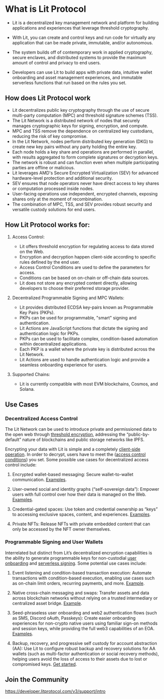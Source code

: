 # What is Lit Protocol

- Lit is a decentralized key management network and platform for building applications and experiences that leverage threshold cryptography.

- With Lit, you can create and control keys and run code for virtually any application that can be made private, immutable, and/or autonomous.

- The system builds off of contemporary work in applied cryptography, secure enclaves, and distributed systems to provide the maximum amount of control and privacy to end users.

- Developers can use Lit to build apps with private data, intuitive wallet onboarding and asset management experiences, and immutable serverless functions that run based on the rules you set.

## How does Lit Protocol work

- Lit decentralizes public key cryptography through the use of secure multi-party computation (MPC) and threshold signature schemes (TSS).
- The Lit Network is a distributed network of nodes that securely manages cryptographic keys for signing, encryption, and compute.
- MPC and TSS remove the dependence on centralized key custodians, reducing the risk of key compromise.
- In the Lit Network, nodes perform distributed key generation (DKG) to create new key pairs without any party holding the entire key.
- Each node holds a key share and operations are performed in parallel, with results aggregated to form complete signatures or decryption keys.
- The network is robust and can function even when multiple participating parties are offline or malicious.
- Lit leverages AMD's Secure Encrypted Virtualization (SEV) for advanced hardware-level protection and additional security.
- SEV ensures that node operators never have direct access to key shares or computation processed inside nodes.
- User-facing operations use independent, encrypted channels, exposing shares only at the moment of recombination.
- The combination of MPC, TSS, and SEV provides robust security and versatile custody solutions for end users.

## How Lit Protocol works for:

1. Access Control:
    - Lit offers threshold encryption for regulating access to data stored on the Web.
    - Encryption and decryption happen client-side according to specific rules defined by the end user.
    - Access Control Conditions are used to define the parameters for access.
    - Conditions can be based on on-chain or off-chain data sources.
    - Lit does not store any encrypted content directly, allowing developers to choose their preferred storage provider.

2. Decentralized Programmable Signing and MPC Wallets:
    - Lit provides distributed ECDSA key-pairs known as Programmable Key Pairs (PKPs).
    - PKPs can be used for programmable, "smart" signing and authentication.
    - Lit Actions are JavaScript functions that dictate the signing and authentication logic for PKPs.
    - PKPs can be used to facilitate complex, condition-based automation within decentralized applications.
    - Each PKP is a wallet where the private key is distributed across the Lit Network.
    - Lit Actions are used to handle authentication logic and provide a seamless onboarding experience for users.

3. Supported Chains:
    - Lit is currently compatible with most EVM blockchains, Cosmos, and Solana.

## Use Cases

### Decentralized Access Control

The Lit Network can be used to introduce private and permissioned data to the open web through [threshold encryption](../resources/how-it-works.md), addressing the “public-by-default” nature of blockchains and public storage networks like IPFS. 

Encrypting your data with Lit is simple and a completely [client-side operation](../sdk/access-control/encryption.md). In order to decrypt, users have to meet the ([access control conditions](../sdk/access-control/evm/basic-examples.md)) you set. Some possible use cases for decentralized access control include:

1. Encrypted wallet-based messaging: Secure wallet-to-wallet communication. [Examples](https://github.com/LIT-Protocol/awesome/blob/main/README.md).

2. User-owned social and identity graphs (“self-sovereign data”): Empower users with full control over how their data is managed on the Web. [Examples](https://github.com/LIT-Protocol/awesome/blob/main/README.md).

3. Credential-gated spaces: Use token and credential ownership as “keys” to accessing exclusive spaces, content, and experiences. [Examples](https://github.com/LIT-Protocol/awesome/blob/main/README.md).

4. Private NFTs: Release NFTs with private embedded content that can only be accessed by the NFT owner themselves. 

### Programmable Signing and User Wallets

Interrelated but distinct from Lit’s decentralized encryption capabilities is the ability to generate programmable keys for non-custodial [user onboarding](../sdk/wallets/intro.md) and [serverless signing](../sdk/serverless-signing/overview.md). Some potential use cases include:

1. Event listening and condition-based transaction execution: Automate transactions with condition-based execution, enabling use cases such as on-chain limit orders, recurring payments, and more. [Example](https://spark.litprotocol.com/automated-portfolio-rebalancing-uniswap/).

2. Native cross-chain messaging and swaps: Transfer assets and data across blockchain networks without relying on a trusted intermediary or centralized asset bridge. [Example](https://spark.litprotocol.com/xchain-bridging-yacht-lit-swap/).

3. Seed-phraseless user onboarding and web2 authentication flows (such as SMS, Discord oAuth, Passkeys): Create easier onboarding experiences for non-crypto native users using familiar sign-on methods and session keys, while providing the full web3 capabilities of an EOA. [Examples](https://github.com/LIT-Protocol/awesome/blob/main/README.md?ref=spark.litprotocol.com#wallets-and-account-abstraction-aa).

4. Backup, recovery, and progressive self custody for account abstraction (AA): Use Lit to configure robust backup and recovery solutions for AA wallets (such as multi-factor authentication or social recovery methods), helping users avoid the loss of access to their assets due to lost or compromised keys. [Get started](https://spark.litprotocol.com/mass-adoption-of-digital-ownership-and-progressive-self-custody/).


## Join the Community

https://developer.litprotocol.com/v3/support/intro